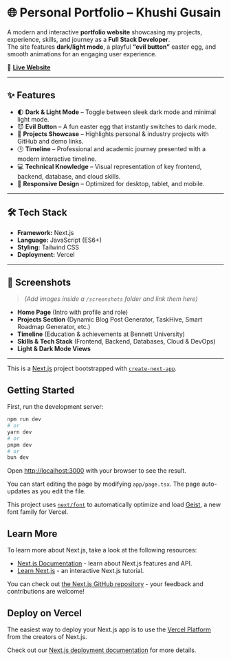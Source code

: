 # 🌐 Personal Portfolio – Khushi Gusain  

A modern and interactive **portfolio website** showcasing my projects, experience, skills, and journey as a **Full Stack Developer**.  
The site features **dark/light mode**, a playful **“evil button”** easter egg, and smooth animations for an engaging user experience.  

🔗 **[Live Website](https://khushigusain.dev/)**  

---

## ✨ Features  

- 🌓 **Dark & Light Mode** – Toggle between sleek dark mode and minimal light mode.  
- 😈 **Evil Button** – A fun easter egg that instantly switches to dark mode.  
- 📂 **Projects Showcase** – Highlights personal & industry projects with GitHub and demo links.  
- 🕒 **Timeline** – Professional and academic journey presented with a modern interactive timeline.  
- 💻 **Technical Knowledge** – Visual representation of key frontend, backend, database, and cloud skills.  
- 📱 **Responsive Design** – Optimized for desktop, tablet, and mobile.  

---

## 🛠 Tech Stack  

- **Framework:** Next.js  
- **Language:** JavaScript (ES6+)  
- **Styling:** Tailwind CSS  
- **Deployment:** Vercel  

---

## 📸 Screenshots  

> _(Add images inside a `/screenshots` folder and link them here)_  

- **Home Page** (Intro with profile and role)  
- **Projects Section** (Dynamic Blog Post Generator, TaskHive, Smart Roadmap Generator, etc.)  
- **Timeline** (Education & achievements at Bennett University)  
- **Skills & Tech Stack** (Frontend, Backend, Databases, Cloud & DevOps)  
- **Light & Dark Mode Views**  

---


This is a [Next.js](https://nextjs.org) project bootstrapped with [`create-next-app`](https://nextjs.org/docs/app/api-reference/cli/create-next-app).

## Getting Started

First, run the development server:

```bash
npm run dev
# or
yarn dev
# or
pnpm dev
# or
bun dev
```

Open [http://localhost:3000](http://localhost:3000) with your browser to see the result.

You can start editing the page by modifying `app/page.tsx`. The page auto-updates as you edit the file.

This project uses [`next/font`](https://nextjs.org/docs/app/building-your-application/optimizing/fonts) to automatically optimize and load [Geist](https://vercel.com/font), a new font family for Vercel.

## Learn More

To learn more about Next.js, take a look at the following resources:

- [Next.js Documentation](https://nextjs.org/docs) - learn about Next.js features and API.
- [Learn Next.js](https://nextjs.org/learn) - an interactive Next.js tutorial.

You can check out [the Next.js GitHub repository](https://github.com/vercel/next.js) - your feedback and contributions are welcome!

## Deploy on Vercel

The easiest way to deploy your Next.js app is to use the [Vercel Platform](https://vercel.com/new?utm_medium=default-template&filter=next.js&utm_source=create-next-app&utm_campaign=create-next-app-readme) from the creators of Next.js.

Check out our [Next.js deployment documentation](https://nextjs.org/docs/app/building-your-application/deploying) for more details.

